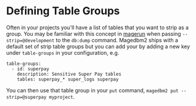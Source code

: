 # Defining Table Groups

Often in your projects you'll have a list of tables that you want to strip as a group. You may be familiar with this concept in [magerun](https://github.com/netz98/n98-magerun) when passing `--strip=@development` to the `db:dump` command. Magedbm2 ships with a default set of strip table groups but you can add your by adding a new key under `table-groups` in your configuration, e.g.

    table-groups:
      - id: superpay
        description: Sensitive Super Pay tables
        tables: superpay_* super_logs superpay

You can then use that table group in your `put` command, `magedbm2 put --strip=@superpay myproject`.